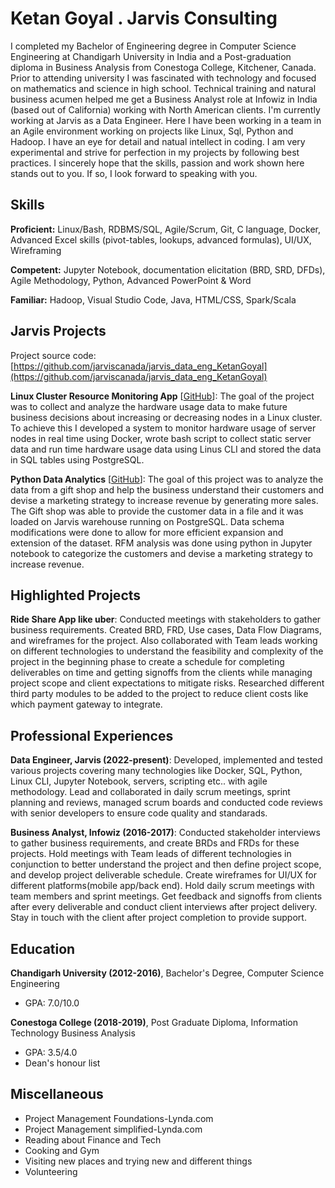 # Ketan Goyal . Jarvis Consulting

I completed my Bachelor of Engineering degree in Computer Science Engineering at Chandigarh University in India and a Post-graduation diploma in Business Analysis from Conestoga College, Kitchener, Canada. Prior to attending university I was fascinated with technology and focused on mathematics and science in high school. Technical training and natural business acumen helped me get a Business Analyst role at Infowiz in India (based out of California) working with North American clients.
I'm currently working at Jarvis as a Data Engineer. Here I have been working in a team in an Agile environment working on projects like Linux, Sql, Python and Hadoop. I have an eye for detail and natual intellect in coding. I am very experimental and strive for perfection in my projects by following best practices.
I sincerely hope that the skills, passion and work shown here stands out to you. If so, I look forward to speaking with you.

## Skills

**Proficient:** Linux/Bash, RDBMS/SQL, Agile/Scrum, Git, C language, Docker, Advanced Excel skills (pivot-tables, lookups, advanced formulas), UI/UX, Wireframing

**Competent:** Jupyter Notebook, documentation elicitation (BRD, SRD, DFDs), Agile Methodology, Python, Advanced PowerPoint & Word

**Familiar:** Hadoop, Visual Studio Code, Java, HTML/CSS, Spark/Scala

## Jarvis Projects

Project source code: [https://github.com/jarviscanada/jarvis_data_eng_KetanGoyal](https://github.com/jarviscanada/jarvis_data_eng_KetanGoyal)


**Linux Cluster Resource Monitoring App** [[GitHub](https://github.com/jarviscanada/jarvis_data_eng_KetanGoyal/tree/master/linux_sql)]: The goal of the project was to collect and analyze the hardware usage data to make future business decisions about increasing or decreasing nodes in a Linux cluster. To achieve this I developed a system to monitor hardware usage of server nodes in real time using Docker, wrote bash script to collect static server data and run time hardware usage data using Linus CLI and stored the data in SQL tables using PostgreSQL.

**Python Data Analytics** [[GitHub](https://github.com/jarviscanada/jarvis_data_eng_KetanGoyal/tree/master/python_data_anlytics)]: The goal of this project was to analyze the data from a gift shop and help the business understand their customers and devise a marketing strategy to increase revenue by generating more sales. The Gift shop was able to provide the customer data in a file and it was loaded on Jarvis warehouse running on PostgreSQL. Data schema modifications were done to allow for more efficient expansion and extension of the dataset. RFM analysis was done using python in Jupyter notebook to categorize the customers and devise a marketing strategy to increase revenue.


## Highlighted Projects
**Ride Share App like uber**: Conducted meetings with stakeholders to gather business requirements. Created BRD, FRD, Use cases, Data Flow Diagrams, and wireframes for the project. Also collaborated with Team leads working on different technologies to understand the feasibility and complexity of the project in the beginning phase to create a schedule for completing deliverables on time and getting signoffs from the clients while managing project scope and client expectations to mitigate risks. Researched different third party modules to be added to the project to reduce client costs like which payment gateway to integrate.


## Professional Experiences

**Data Engineer, Jarvis (2022-present)**: Developed, implemented and tested various projects covering many technologies like Docker, SQL, Python, Linux CLI, Jupyter Notebook, servers, scripting etc.. with agile methodology. Lead and collaborated in daily scrum meetings, sprint planning and reviews, managed scrum boards and conducted code reviews with senior developers to ensure code quality and standarads.

**Business Analyst, Infowiz (2016-2017)**: Conducted stakeholder interviews to gather business requirements, and create BRDs and FRDs for these projects. Hold meetings with Team leads of different technologies in conjunction to better understand the project and then define project scope, and develop project deliverable schedule. Create wireframes for UI/UX for different platforms(mobile app/back end). Hold daily scrum meetings with team members and sprint meetings. Get feedback and signoffs from clients after every deliverable and conduct client interviews after project delivery. Stay in touch with the client after project completion to provide support.


## Education
**Chandigarh University (2012-2016)**, Bachelor's Degree, Computer Science Engineering
- GPA: 7.0/10.0

**Conestoga College (2018-2019)**, Post Graduate Diploma, Information Technology Business Analysis
- GPA: 3.5/4.0
- Dean's honour list


## Miscellaneous
- Project Management Foundations-Lynda.com
- Project Management simplified-Lynda.com
- Reading about Finance and Tech
- Cooking and Gym
- Visiting new places and trying new and different things
- Volunteering